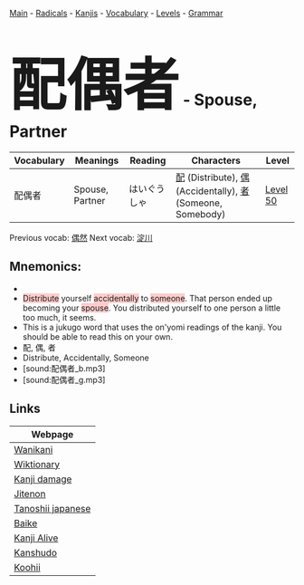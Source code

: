 <style> bigfont {font-size: 100px}</style>
[Main](../README.md) -
[Radicals](../radicals.md) -
[Kanjis](../kanjis.md) -
[Vocabulary](../vocabulary.md) -
[Levels](../levels.md) -
[Grammar](../grammar.md)
# <bigfont> 配偶者</bigfont> - Spouse, Partner 

| Vocabulary | Meanings | Reading | Characters | Level |
| --- | --- | --- | --- | --- |
| 配偶者 | Spouse, Partner | はいぐうしゃ |  [配](../kanjis/配.md) (Distribute), [偶](../kanjis/偶.md) (Accidentally), [者](../kanjis/者.md) (Someone, Somebody) | [Level 50](../levels/wk_level50.md) |

Previous vocab: [偶然](偶然.md) Next vocab: [淀川](淀川.md) 

## Mnemonics:

* 
* <span style="background-color:#ffcccb"> Distribute</span> yourself <span style="background-color:#ffcccb"> accidentally</span> to <span style="background-color:#ffcccb"> someone</span>. That person ended up becoming your <span style="background-color:#ffcccb"> spouse</span>. You distributed yourself to one person a little too much, it seems.
* This is a jukugo word that uses the on'yomi readings of the kanji. You should be able to read this on your own.
* 配, 偶, 者
* Distribute, Accidentally, Someone
* [sound:配偶者_b.mp3]
* [sound:配偶者_g.mp3]


## Links 

| Webpage |
| --- |
| [Wanikani          ](https://www.wanikani.com/kanji/配偶者) |
| [Wiktionary        ](https://en.wiktionary.org/wiki/配偶者) |
| [Kanji damage      ](http://www.kanjidamage.com/kanji/search?utf8=✓&q=配偶者) |
| [Jitenon           ](https://jitenon.com/kanji/配偶者) |
| [Tanoshii japanese ](https://www.tanoshiijapanese.com/dictionary/kanji.cfm?k=配偶者) |
| [Baike             ](https://baike.baidu.com/item/配偶者) |
| [Kanji Alive       ](https://app.kanjialive.com/配偶者) |
| [Kanshudo          ](https://www.kanshudo.com/searchmn?q=配偶者) |
| [Koohii            ](https://kanji.koohii.com/study/kanji/配偶者) |
